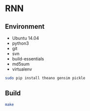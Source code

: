 # RNN

## Environment

- Ubuntu 14.04
- python3
- git
- svn
- build-essentials
- md5sum
- virtualenv

```sh
sudo pip install theano gensim pickle
```

## Build

```sh
make
```
